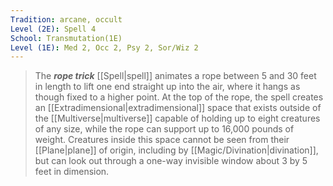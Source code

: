 ```yaml
---
Tradition: arcane, occult
Level (2E): Spell 4
School: Transmutation(1E)
Level (1E): Med 2, Occ 2, Psy 2, Sor/Wiz 2
---
```


> The ***rope trick*** [[Spell|spell]] animates a rope between 5 and 30 feet in length to lift one end straight up into the air, where it hangs as though fixed to a higher point. At the top of the rope, the spell creates an [[Extradimensional|extradimensional]] space that exists outside of the [[Multiverse|multiverse]] capable of holding up to eight creatures of any size, while the rope can support up to 16,000 pounds of weight. Creatures inside this space cannot be seen from their [[Plane|plane]] of origin, including by [[Magic/Divination|divination]], but can look out through a one-way invisible window about 3 by 5 feet in dimension.








